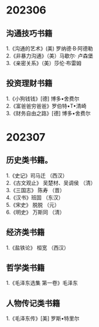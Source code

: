 # 202306
## 沟通技巧书籍
1.《沟通的艺术》(美) 罗纳德·B·阿德勒  
2.《非暴力沟通》（美）马歇尔· 卢森堡  
3.《亲密关系》（美）莎伦·布雷姆  
## 投资理财书籍
1.《小狗钱钱》[德] 博多•舍费尔  
2.《富爸爸穷爸爸》罗伯特•T•清崎  
3.《财务自由之路》[德] 博多•舍费尔  

# 202307
## 历史类书籍。  
1.《史记》司马迁 （西汉）  
2.《古文观止》 吴楚材、吴调侯 （清）  
3.《三国志》 陈寿 （晋）  
4.《汉书》班固 （东汉）  
5.《宋史》 脱脱 （元）  
6.《明史》 万斯同 （清）
## 经济类书籍
1.《盐铁论》 桓宽 （西汉）
## 哲学类书籍
1.《毛泽东选集 第一卷》毛泽东
## 人物传记类书籍
1.《毛泽东传》[美] 罗斯•特里尔